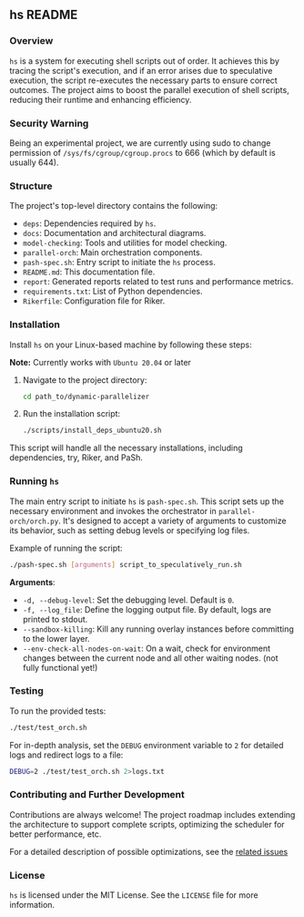 ## hs README

### Overview

`hs` is a system for executing shell scripts out of order. It achieves this by tracing the script's execution, and if an error arises due to speculative execution, the script re-executes the necessary parts to ensure correct outcomes. The project aims to boost the parallel execution of shell scripts, reducing their runtime and enhancing efficiency.

### Security Warning

Being an experimental project, we are currently using sudo to change permission of `/sys/fs/cgroup/cgroup.procs` to 666 (which by default is usually 644).

### Structure

The project's top-level directory contains the following:

- `deps`: Dependencies required by `hs`.
- `docs`: Documentation and architectural diagrams.
- `model-checking`: Tools and utilities for model checking.
- `parallel-orch`: Main orchestration components.
- `pash-spec.sh`: Entry script to initiate the `hs` process.
- `README.md`: This documentation file.
- `report`: Generated reports related to test runs and performance metrics.
- `requirements.txt`: List of Python dependencies.
- `Rikerfile`: Configuration file for Riker.

### Installation

Install `hs` on your Linux-based machine by following these steps:

**Note:** Currently works with `Ubuntu 20.04` or later

1. Navigate to the project directory:
   ```sh
   cd path_to/dynamic-parallelizer
   ```

2. Run the installation script:
   ```sh
   ./scripts/install_deps_ubuntu20.sh
   ```

This script will handle all the necessary installations, including dependencies, try, Riker, and PaSh.

### Running `hs`

The main entry script to initiate `hs` is `pash-spec.sh`. This script sets up the necessary environment and invokes the orchestrator in `parallel-orch/orch.py`. It's designed to accept a variety of arguments to customize its behavior, such as setting debug levels or specifying log files.

Example of running the script:

```bash
./pash-spec.sh [arguments] script_to_speculatively_run.sh
```

**Arguments**:

- `-d, --debug-level`: Set the debugging level. Default is `0`.
- `-f, --log_file`: Define the logging output file. By default, logs are printed to stdout.
- `--sandbox-killing`: Kill any running overlay instances before committing to the lower layer.
- `--env-check-all-nodes-on-wait`: On a wait, check for environment changes between the current node and all other waiting nodes. (not fully functional yet!)

### Testing

To run the provided tests:

```bash
./test/test_orch.sh
```

For in-depth analysis, set the `DEBUG` environment variable to `2` for detailed logs and redirect logs to a file:

```bash
DEBUG=2 ./test/test_orch.sh 2>logs.txt
```

### Contributing and Further Development

Contributions are always welcome! The project roadmap includes extending the architecture to support complete scripts, optimizing the scheduler for better performance, etc.

For a detailed description of possible optimizations, see the [related issues](https://github.com/binpash/dynamic-parallelizer/issues?q=is%3Aopen+is%3Aissue+label%3Aoptimization)

### License

`hs` is licensed under the MIT License. See the `LICENSE` file for more information.
